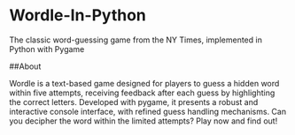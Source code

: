 # Wordle-In-Python
The classic word-guessing game from the NY Times, implemented in Python with Pygame

##About

Wordle is a text-based game designed for players to guess a hidden word within five attempts, receiving feedback after each guess by highlighting the correct letters. Developed with pygame, it presents a robust and interactive console interface, with refined guess handling mechanisms. Can you decipher the word within the limited attempts? Play now and find out! 
